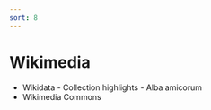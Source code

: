 ```yaml
---
sort: 8
---
```


# Wikimedia
- Wikidata
      - Collection highlights
      - Alba amicorum
- Wikimedia Commons

